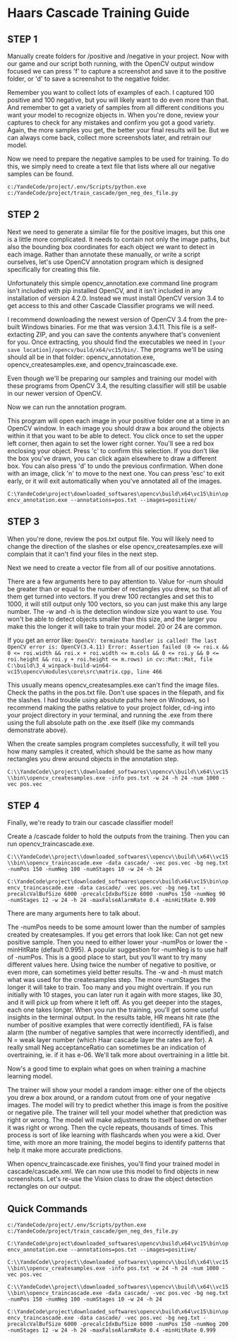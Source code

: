 # Haars Cascade Training Guide


## STEP 1

Manually create folders for /positive and /negative in your project. Now with our game and our script both running, with the OpenCV output window focused we can press 'f' to capture a screenshot and save it to the positive folder, or 'd' to save a screenshot to the negative folder.

Remember you want to collect lots of examples of each. I captured 100 positive and 100 negative, but you will likely want to do even more than that. And remember to get a variety of samples from all different conditions you want your model to recognize objects in. When you're done, review your captures to check for any mistakes and confirm you got a good variety. Again, the more samples you get, the better your final results will be. But we can always come back, collect more screenshots later, and retrain our model.

Now we need to prepare the negative samples to be used for training. To do this, we simply need to create a text file that lists where all our negative samples can be found. 

```c:/YandeCode/project/.env/Scripts/python.exe c:/YandeCode/project/train_cascade/gen_neg_des_file.py```

## STEP 2

Next we need to generate a similar file for the positive images, but this one is a little more complicated. It needs to contain not only the image paths, but also the bounding box coordinates for each object we want to detect in each image. Rather than annotate these manually, or write a script ourselves, let's use OpenCV annotation program which is designed specifically for creating this file.

Unfortunately this simple opencv_annotation.exe command line program isn't included with pip installed OpenCV, and it isn't included in any installation of version 4.2.0. Instead we must install OpenCV version 3.4 to get access to this and other Cascade Classifier programs we will need.

I recommend downloading the newest version of OpenCV 3.4 from the pre-built Windows binaries. For me that was version 3.4.11. This file is a self-extacting ZIP, and you can save the contents anywhere that's convenient for you. Once extracting, you should find the executables we need in ```[your save location]/opencv/build/x64/vc15/bin/```. The programs we'll be using should all be in that folder: opencv_annotation.exe, opencv_createsamples.exe, and opencv_traincascade.exe.

Even though we'll be preparing our samples and training our model with these programs from OpenCV 3.4, the resulting classifier will still be usable in our newer version of OpenCV.

Now we can run the annotation program.

This program will open each image in your positive folder one at a time in an OpenCV window. In each image you should draw a box around the objects within it that you want to be able to detect. You click once to set the upper left corner, then again to set the lower right corner. You'll see a red box enclosing your object. Press 'c' to confirm this selection. If you don't like the box you've drawn, you can click again elsewhere to draw a different box. You can also press 'd' to undo the previous confirmation. When done with an image, click 'n' to move to the next one. You can press 'esc' to exit early, or it will exit automatically when you've annotated all of the images.

```C:\YandeCode\project\downloaded_softwares\opencv\build\x64\vc15\bin\opencv_annotation.exe --annotations=pos.txt --images=positive/```

## STEP 3

When you're done, review the pos.txt output file. You will likely need to change the direction of the slashes or else opencv_createsamples.exe will complain that it can't find your files in the next step.

Next we need to create a vector file from all of our positive annotations.

There are a few arguments here to pay attention to. Value for -num should be greater than or equal to the number of rectangles you drew, so that all of them get turned into vectors. If you drew 100 rectangles and set this to 1000, it will still output only 100 vectors, so you can just make this any large number. The -w and -h is the detection window size you want to use. You won't be able to detect objects smaller than this size, and the larger you make this the longer it will take to train your model. 20 or 24 are common.

If you get an error like:
```OpenCV: terminate handler is called! The last OpenCV error is: OpenCV(3.4.11) Error: Assertion failed (0 <= roi.x && 0 <= roi.width && roi.x + roi.width <= m.cols && 0 <= roi.y && 0 <= roi.height && roi.y + roi.height <= m.rows) in cv::Mat::Mat, file C:\build\3_4_winpack-build-win64-vc15\opencv\modules\core\src\matrix.cpp, line 466```

This usually means opencv_createsamples.exe can't find the image files. Check the paths in the pos.txt file. Don't use spaces in the filepath, and fix the slashes. I had trouble using absolute paths here on Windows, so I recommend making the paths relative to your project folder, cd-ing into your project directory in your terminal, and running the .exe from there using the full absolute path on the .exe itself (like my commands demonstrate above).

When the create samples program completes successfully, it will tell you how many samples it created, which should be the same as how many rectangles you drew around objects in the annotation step.

```C:\\YandeCode\\project\\downloaded_softwares\\opencv\\build\\x64\\vc15\\bin\\opencv_createsamples.exe -info pos.txt -w 24 -h 24 -num 1000 -vec pos.vec```

## STEP 4

Finally, we're ready to train our cascade classifier model!

Create a /cascade folder to hold the outputs from the training. Then you can run opencv_traincascade.exe.

```C:\\YandeCode\\project\\downloaded_softwares\\opencv\\build\\x64\\vc15\\bin\\opencv_traincascade.exe -data cascade/ -vec pos.vec -bg neg.txt -numPos 150 -numNeg 100 -numStages 10 -w 24 -h 24```

```C:\YandeCode\project\downloaded_softwares\opencv\build\x64\vc15\bin\opencv_traincascade.exe -data cascade/ -vec pos.vec -bg neg.txt -precalcValBufSize 6000 -precalcIdxBufSize 6000 -numPos 150 -numNeg 90 -numStages 12 -w 24 -h 24 -maxFalseAlarmRate 0.4 -minHitRate 0.999```

There are many arguments here to talk about.

The -numPos needs to be some amount lower than the number of samples created by createsamples.
If you get errors that look like: Can not get new positive sample. Then you need to either lower your -numPos or lower the -minHitRate (default 0.995).
A popular suggestion for -numNeg is to use half of -numPos. This is a good place to start, but you'll want to try many different values here. Using twice the number of negative to positive, or even more, can sometimes yield better results.
The -w and -h must match what was used for the createsamples step.
The more -numStages the longer it will take to train. Too many and you might overtrain.
If you run initially with 10 stages, you can later run it again with more stages, like 30, and it will pick up from where it left off. As you get deeper into the stages, each one takes longer.
When you run the training, you'll get some useful insights in the terminal output. In the results table, HR means hit rate (the number of positive examples that were correctly identified), FA is false alarm (the number of negative samples that were incorrectly identified), and N = weak layer number (which Haar cascade layer the rates are for). A really small Neg acceptanceRatio can sometimes be an indication of overtraining, ie. if it has e-06. We'll talk more about overtraining in a little bit.

Now's a good time to explain what goes on when training a machine learning model.

The trainer will show your model a random image: either one of the objects you drew a box around, or a random cutout from one of your negative images.
The model will try to predict whether this image is from the positive or negative pile.
The trainer will tell your model whether that prediction was right or wrong.
The model will make adjustments to itself based on whether it was right or wrong.
Then the cycle repeats, thousands of times.
This process is sort of like learning with flashcards when you were a kid. Over time, with more an more training, the model begins to identify patterns that help it make more accurate predictions.

When opencv_traincascade.exe finishes, you'll find your trained model in cascade/cascade.xml. We can now use this model to find objects in new screenshots. Let's re-use the Vision class to draw the object detection rectangles on our output.

## Quick Commands

```c:/YandeCode/project/.env/Scripts/python.exe c:/YandeCode/project/train_cascade/gen_neg_des_file.py```

```C:\YandeCode\project\downloaded_softwares\opencv\build\x64\vc15\bin\opencv_annotation.exe --annotations=pos.txt --images=positive/```

```C:\\YandeCode\\project\\downloaded_softwares\\opencv\\build\\x64\\vc15\\bin\\opencv_createsamples.exe -info pos.txt -w 24 -h 24 -num 1000 -vec pos.vec```

```C:\\YandeCode\\project\\downloaded_softwares\\opencv\\build\\x64\\vc15\\bin\\opencv_traincascade.exe -data cascade/ -vec pos.vec -bg neg.txt -numPos 150 -numNeg 100 -numStages 10 -w 24 -h 24```

```C:\YandeCode\project\downloaded_softwares\opencv\build\x64\vc15\bin\opencv_traincascade.exe -data cascade/ -vec pos.vec -bg neg.txt -precalcValBufSize 6000 -precalcIdxBufSize 6000 -numPos 150 -numNeg 200 -numStages 12 -w 24 -h 24 -maxFalseAlarmRate 0.4 -minHitRate 0.999```